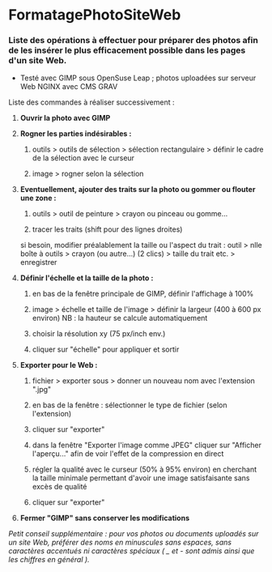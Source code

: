 # FormatagePhotoSiteWeb

### Liste des opérations à effectuer pour préparer des photos afin de les insérer le plus efficacement possible dans les pages d'un site Web.

* Testé avec GIMP sous OpenSuse Leap ; photos uploadées sur serveur Web NGINX avec CMS GRAV

Liste des commandes à réaliser successivement :

1. **Ouvrir la photo avec GIMP**

1. **Rogner les parties indésirables :**

    1. outils > outils de sélection > sélection rectangulaire > définir le cadre de la sélection avec le curseur
    
    1. image > rogner selon la sélection

1. **Eventuellement, ajouter des traits sur la photo ou gommer ou flouter une zone :**

    1. outils > outil de peinture > crayon ou pinceau ou gomme...
    
    1. tracer les traits (shift pour des lignes droites)
    
    si besoin, modifier préalablement la taille ou l'aspect du trait :
    outil > nlle boîte à outils > crayon (ou autre...) (2 clics) > taille du trait etc. > enregistrer

1. **Définir l'échelle et la taille de la photo :**

    1. en bas de la fenêtre principale de GIMP, définir l'affichage à 100%
    
    1. image > échelle et taille de l'image > définir la largeur (400 à 600 px environ)
       NB : la hauteur se calcule automatiquement
       
    1. choisir la résolution xy (75 px/inch env.)
    
    1. cliquer sur "échelle" pour appliquer et sortir

1. **Exporter pour le Web :**

    1. fichier > exporter sous > donner un nouveau nom avec l'extension ".jpg"
    
    1. en bas de la fenêtre : sélectionner le type de fichier (selon l'extension)
    
    1. cliquer sur "exporter"
    
    1. dans la fenêtre "Exporter l'image comme JPEG" cliquer sur "Afficher l'aperçu..."
       afin de voir l'effet de la compression en direct
       
    1. régler la qualité avec le curseur (50% à 95% environ) en cherchant la taille minimale
       permettant d'avoir une image satisfaisante sans excès de qualité
       
    1. cliquer sur "exporter"

1. **Fermer "GIMP" sans conserver les modifications**

_Petit conseil supplémentaire : pour vos photos ou documents uploadés sur un site Web, préférer des noms en minuscules sans espaces, sans caractères accentués ni caractères spéciaux ( \_ et - sont admis ainsi que les chiffres en général )._
